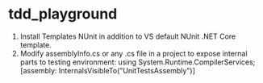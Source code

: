 # tdd_playground

1. Install Templates NUnit in addition to VS default NUnit .NET Core template.
2. Modify assemblyInfo.cs or any .cs file in a project to expose internal parts to testing environment:
using System.Runtime.CompilerServices;
[assembly: InternalsVisibleTo("UnitTestsAssembly")]
